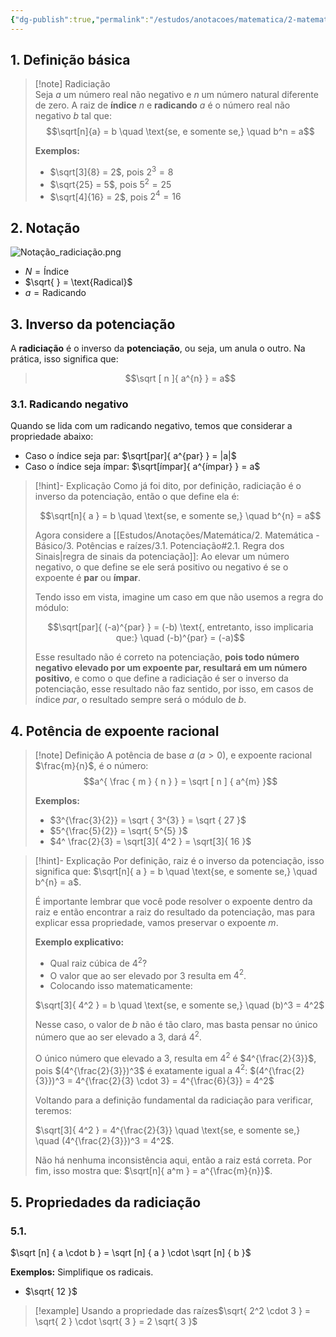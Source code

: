 ```yaml
---
{"dg-publish":true,"permalink":"/estudos/anotacoes/matematica/2-matematica-basico/3-potencias-e-raizes/3-2-radiciacao-rascunho/","updated":"2025-03-20T02:25:45.124-03:00"}
---
```


## 1. Definição básica

> [!note] Radiciação  
> Seja $a$ um número real não negativo e $n$ um número natural diferente de zero. A raiz de **índice** $n$ e **radicando** $a$ é o número real não negativo $b$ tal que:  
> $$\sqrt[n]{a} = b \quad \text{se, e somente se,} \quad b^n = a$$  
> 
> **Exemplos:**  
> - $\sqrt[3]{8} = 2$, pois $2^3 = 8$  
> - $\sqrt{25} = 5$, pois $5^2 = 25$  
> - $\sqrt[4]{16} = 2$, pois $2^4 = 16$  

## 2. Notação

![Notação_radiciação.png](/img/user/assets/Notas/Matem%C3%A1tica%20e%20Natureza/2.%20Matem%C3%A1tica%20-%20B%C3%A1sico/3.%20Pot%C3%AAncias%20e%20ra%C3%ADzes/Nota%C3%A7%C3%A3o_radicia%C3%A7%C3%A3o.png)

- $N = \text{Índice}$
- $\sqrt{  } = \text{Radical}$
- $a = \text{Radicando}$

## 3. Inverso da potenciação

A **radiciação** é o inverso da **potenciação**, ou seja, um anula o outro. Na prática, isso significa que: 

> $$\sqrt [ n ]{ a^{n} } = a$$

### 3.1. Radicando negativo

Quando se lida com um radicando negativo, temos que considerar a propriedade abaixo:

- Caso o índice seja par: $\sqrt[par]{ a^{par} } = |a|$
- Caso o índice seja ímpar: $\sqrt[ímpar]{ a^{ímpar} } = a$

> [!hint]- Explicação
> Como já foi dito, por definição, radiciação é o inverso da potenciação, então o que define ela é:
> 
> $$\sqrt[n]{ a } = b \quad \text{se, e somente se,} \quad b^{n} = a$$
> 
> Agora considere a [[Estudos/Anotações/Matemática/2. Matemática - Básico/3. Potências e raízes/3.1. Potenciação#2.1. Regra dos Sinais\|regra de sinais da potenciação]]: Ao elevar um número negativo, o que define se ele será positivo ou negativo é se o expoente é **par** ou **ímpar**.
> 
> Tendo isso em vista, imagine um caso em que não usemos a regra do módulo: 
> 
> $$\sqrt[par]{ (-a)^{par} } = (-b) \text{, entretanto, isso implicaria que:} \quad (-b)^{par} = (-a)$$
> 
> Esse resultado não é correto na potenciação, **pois todo número negativo elevado por um expoente par, resultará em um número positivo**, e como o que define a radiciação é ser o inverso da potenciação, esse resultado não faz sentido, por isso, em casos de índice $par$, o resultado sempre será o módulo de $b$.

## 4. Potência de expoente racional

> [!note] Definição
> A potência de base $a$ ($a > 0$), e expoente racional $\frac{m}{n}$, é o número:
> $$a^{ \frac { m } { n } } = \sqrt [ n ] { a^{m} }$$
> 
> **Exemplos:**
> - $3^{\frac{3}{2}} = \sqrt { 3^{3} } = \sqrt { 27 }$
> - $5^{\frac{5}{2}} = \sqrt{ 5^{5} }$
> - $4^ \frac{2}{3} = \sqrt[3]{ 4^2 } = \sqrt[3]{ 16 }$

> [!hint]- Explicação
> Por definição, raiz é o inverso da potenciação, isso significa que: $\sqrt[n]{ a } = b \quad \text{se, e somente se,} \quad b^{n} = a$.
> 
> É importante lembrar que você pode resolver o expoente dentro da raiz e então encontrar a raiz do resultado da potenciação, mas para explicar essa propriedade, vamos preservar o expoente $m$.
> 
> **Exemplo explicativo:**
> 
> - Qual raiz cúbica de $4^2$?
> - O valor que ao ser elevado por 3 resulta em $4^{2}$.
> - Colocando isso matematicamente:
> 
> $\sqrt[3]{ 4^2 } = b \quad \text{se, e somente se,} \quad (b)^3 = 4^2$
> 
> Nesse caso, o valor de $b$ não é tão claro, mas basta pensar no único número que ao ser elevado a 3, dará $4^2$.
> 
> O único número que elevado a 3, resulta em $4^2$ é $4^{\frac{2}{3}}$, pois $(4^{\frac{2}{3}})^3$ é exatamente igual a $4^2$: $(4^{\frac{2}{3}})^3 = 4^{\frac{2}{3} \cdot 3} = 4^{\frac{6}{3}} = 4^2$
> 
> Voltando para a definição fundamental da radiciação para verificar, teremos:
> 
> $\sqrt[3]{ 4^2 } = 4^{\frac{2}{3}} \quad \text{se, e somente se,} \quad (4^{\frac{2}{3}})^3 = 4^2$.
> 
> Não há nenhuma inconsistência aqui, então a raiz está correta. Por fim, isso mostra que: $\sqrt[n]{ a^m } = a^{\frac{m}{n}}$.

## 5. Propriedades da radiciação

### 5.1. 

$\sqrt [n] { a \cdot b } = \sqrt [n] { a } \cdot \sqrt [n] { b }$

**Exemplos:** Simplifique os radicais.

- $\sqrt{ 12 }$

> [!example]
> Usando a propriedade das raízes$\sqrt{ 2^2 \cdot 3 } = \sqrt{ 2 } \cdot \sqrt{ 3 } = 2 \sqrt{ 3 }$

